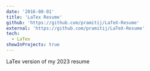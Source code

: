 ```yaml
---
date: '2016-08-01'
title: 'LaTex Resume'
github: 'https://github.com/pramitij/LaTeX-Resume'
external: 'https://github.com/pramitij/LaTeX-Resume'
tech:
  - LaTex
showInProjects: true
---
```


LaTex version of my 2023 resume
